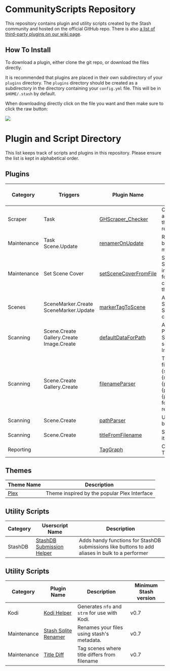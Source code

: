 # CommunityScripts Repository

This repository contains plugin and utility scripts created by the Stash community and hosted on the official GitHub repo.  There is also [a list of third-party plugins on our wiki page](https://github.com/stashapp/stash/wiki/Plugins-&--Scripts).

## How To Install
To download a plugin, either clone the git repo, or download the files directly.

It is recommended that plugins are placed in their own subdirectory of your `plugins` directory. The `plugins` directory should be created as a subdirectory in the directory containing your `config.yml` file. This will be in `$HOME/.stash` by default.

When downloading directly click on the file you want and then make sure to click the raw button:

![](https://user-images.githubusercontent.com/1358708/82524777-cd4cfe80-9afd-11ea-808d-5ea7bf26704f.jpg)

# Plugin and Script Directory
This list keeps track of scripts and plugins in this repository. Please ensure the list is kept in alphabetical order.

## Plugins

Category|Triggers|Plugin Name|Description|Minimum Stash version
--------|-----------|-----------|-----------|---------------------
Scraper|Task|[GHScraper_Checker](plugins/GHScraper_Checker)|Compare local file against github file from the community scraper repo.|v0.8
Maintenance|Task<br />Scene.Update|[renamerOnUpdate](plugins/renamerOnUpdate)|Rename/Move your file based on Stash metadata.|v0.7
Maintenance|Set Scene Cover|[setSceneCoverFromFile](plugins/setSceneCoverFromFile)|Searchs Stash for Scenes with a cover image in the same folder and sets the cover image in stash to that image|v0.7
Scenes|SceneMarker.Create<br />SceneMarker.Update|[markerTagToScene](plugins/markerTagToScene)|Adds primary tag of Scene Marker to the Scene on marker create/update.|v0.8 ([46bbede](https://github.com/stashapp/stash/commit/46bbede9a07144797d6f26cf414205b390ca88f9))
Scanning|Scene.Create<br />Gallery.Create<br />Image.Create|[defaultDataForPath](plugins/defaultDataForPath)|Adds configured Tags, Performers and/or Studio to all newly scanned Scenes, Images and Galleries..|v0.8
Scanning|Scene.Create<br />Gallery.Create|[filenameParser](plugins/filenameParser)|Tries to parse filenames, primarily in {studio}.{year}.{month}.{day}.{performer1firstname}.{performer1lastname}.{performer2}.{title} format, into the respective fields|v0.10
Scanning|Scene.Create|[pathParser](plugins/pathParser)|Updates scene info based on the file path.|v0.17
Scanning|Scene.Create|[titleFromFilename](plugins/titleFromFilename)|Sets the scene title to its filename|v0.17
Reporting||[TagGraph](plugins/tagGraph)|Creates a visual of the Tag relations.|v0.7

## Themes

Theme Name|Description                                 |
----------|--------------------------------------------|
[Plex](themes/plex)      |Theme inspired by the popular Plex Interface|

## Utility Scripts

|Category|Userscript Name|Description|
---------|---------------|-----------|
StashDB  |[StashDB Submission Helper](/userscripts/StashDB_Submission_Helper)|Adds handy functions for StashDB submissions like buttons to add aliases in bulk to a performer|

## Utility Scripts

Category| Plugin Name                                    | Description                                                                            |Minimum Stash version
--------|------------------------------------------------|----------------------------------------------------------------------------------------|---------------------
Kodi| [Kodi Helper](scripts/kodi-helper)             | Generates `nfo` and `strm` for use with Kodi.                                          |v0.7
Maintenance| [Stash Sqlite Renamer](scripts/Sqlite_Renamer) | Renames your files using stash's metadata.                                             |v0.7
Maintenance| [Title Diff](plugins/titleDiff)                | Tag scenes where title differs from filename|v0.7
